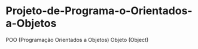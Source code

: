 # Projeto-de-Programa-o-Orientados-a-Objetos
POO (Programação Orientados a Objetos) Objeto (Object)
